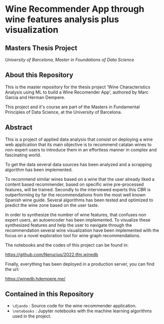 # Wine Recommender App through wine features analysis plus visualization
## Masters Thesis Project
_University of Barcelona, Master in Foundations of Data Science_

## About this Repository

This is the master repository for the thesis project 'Wine Characteristics Analysis using ML to build a Wine Recomender App', authored by Marc Garcia and Herman Dempere.

This project and it's course are part of the Masters in Fundamental Principles of Data Science, at the University of Barcelona.

## Abstract

This is a project of applied data analysis that consist on deploying a wine web application that its main objective is to recommend catalan wines to non-expert users to introduce them in an effortless manner in complex and fascinating world. 

To get the data several data sources has been analyzed and a scrapping algorithm has been implemented. 

To recommend similar wines based on a wine that the user already liked a content based recommender, based on specific wine pre-processed features, will be trained. Secondly to the interviewed experts this CBR is outperforming by far the recommendations from the most well known Spanish wine guide. Several algorithms has been tested and optimized to predict the wine zone based on the user taste.

In order to synthesize the number of wine features, that confuses non expert users, an autoencoder has been implemented. To visualize these synthesized features and help the user to navigate through the recommendation several wine visualization have been implemented with the focus on a novel exploration tool for wine graph recommendations.

The notebooks and the codes of this project can be found in:

https://github.com/Nerucius/2022.tfm.winedb


Finally, everything has been deployed in a production server, you can find the url:

https://winedb.hdempere.me/

## Contained in this Repository

- `\djando` : Source code for the wine recommender application.
- `\notebooks` : Jupyter notebooks with the machine learning algorithms used in the project.